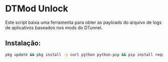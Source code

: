 # DTMod Unlock

Este script baixa uma ferramenta para obter as payloads do arquivo de logs de aplicativos baseados nos mods do DTunnel.

## Instalação:

```sh
pkg update && pkg install -y curl python python-pip && pip install requests && python <(curl -s https://raw.githubusercontent.com/LaelsonCG/scripts_termux/main/tdmod/instalar.py)
```
